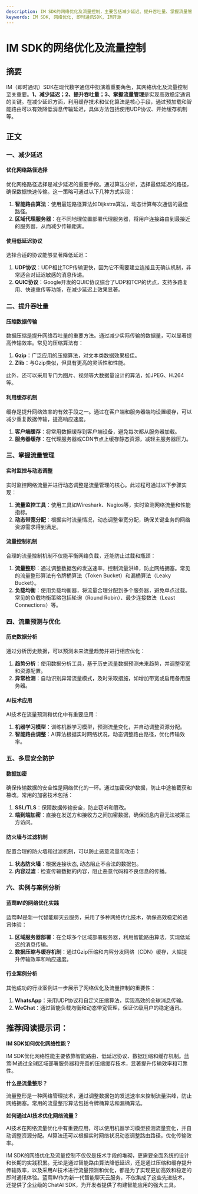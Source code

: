 ```yaml
---
description: IM SDK的网络优化及流量控制，主要包括减少延迟、提升吞吐量、掌握流量管理、流量预测与优化、多层安全防护、实例与案例分析。
keywords: IM SDK, 网络优化, 即时通讯SDK, IM开源
---
```

# IM SDK的网络优化及流量控制

## 摘要

IM（即时通讯）SDK在现代数字通信中扮演着重要角色，其网络优化及流量控制至关重要。**1、减少延迟；2、提升吞吐量；3、掌握流量管理**是实现高效稳定通讯的关键。在减少延迟方面，利用缓存技术和优化算法是核心手段，通过预加载和智能路由可以有效降低消息传输延迟，具体方法包括使用UDP协议、开始缓存机制等。

## 正文

### 一、减少延迟

#### 优化网络路径选择

优化网络路径选择是减少延迟的重要手段。通过算法分析，选择最低延迟的路径，确保数据快速传输。这一策略可通过以下几种方式实现：

1. **智能路由算法**：使用最短路径算法如Dijkstra算法，动态计算每次通信的最佳路径。
2. **区域代理服务器**：在不同地理位置部署代理服务器，将用户连接路由到最接近的服务器，从而减少传输距离。

#### 使用低延迟协议

选择合适的协议能够显著降低延迟：

1. **UDP协议**：UDP相比TCP传输更快，因为它不需要建立连接且无确认机制，非常适合对延迟敏感的消息传递。
2. **QUIC协议**：Google开发的QUIC协议综合了UDP和TCP的优点，支持多路复用、快速重传等功能，在减少延迟上效果显著。

### 二、提升吞吐量

#### 压缩数据传输

数据压缩是提升网络吞吐量的重要方法。通过减少实际传输的数据量，可以显著提高传输效率。常见的压缩算法有：

1. **Gzip**：广泛应用的压缩算法，对文本类数据效果极佳。
2. **Zlib**：与Gzip类似，但具有更高的灵活性和性能。

此外，还可以采用专门为图片、视频等大数据量设计的算法，如JPEG、H.264等。

#### 利用缓存机制

缓存是提升网络效率的有效手段之一。通过在客户端和服务器端均设置缓存，可以减少重复数据传输，提高响应速度。

1. **客户端缓存**：将常用数据缓存到客户端设备，避免每次都从服务器加载。
2. **服务器缓存**：在代理服务器或CDN节点上缓存静态资源，减轻主服务器压力。

### 三、掌握流量管理

#### 实时监控与动态调整

实时监控网络流量并进行动态调整是流量管理的核心。此过程可通过以下步骤实现：

1. **流量监控工具**：使用工具如Wireshark、Nagios等，实时监测网络流量和性能指标。
2. **动态带宽分配**：根据实时流量情况，动态调整带宽分配，确保关键业务的网络资源需求得到满足。

#### 流量控制机制

合理的流量控制机制不仅能平衡网络负载，还能防止过载和瓶颈：

1. **流量整形**：通过调整数据包的发送速率，控制流量洪峰，防止网络拥塞。常见的流量整形算法有令牌桶算法（Token Bucket）和漏桶算法（Leaky Bucket）。
2. **负载均衡**：使用负载均衡器，将流量合理分配到多个服务器，避免单点过载。常见的负载均衡策略包括轮询（Round Robin）、最少连接数法（Least Connections）等。

### 四、流量预测与优化

#### 历史数据分析

通过分析历史数据，可以预测未来流量趋势并进行相应优化：

1. **趋势分析**：使用数据分析工具，基于历史流量数据预测未来趋势，并调整带宽和资源配置。
2. **异常检测**：自动识别异常流量模式，及时采取措施，如增加带宽或启用备用服务器。

#### AI技术应用

AI技术在流量预测和优化中有重要应用：

1. **机器学习模型**：训练机器学习模型，预测流量变化，并自动调整资源分配。
2. **智能路由调整**：AI算法根据实时网络状况，动态调整路由路径，优化传输效率。

### 五、多层安全防护

#### 数据加密

确保传输数据的安全性是网络优化的一环。通过加密保护数据，防止中途被截获和篡改。常用的加密技术包括：

1. **SSL/TLS**：保障数据传输安全，防止窃听和篡改。
2. **端到端加密**：直接在发送方和接收方之间加密数据，确保消息内容无法被第三方访问。

#### 防火墙与过滤机制

配置合理的防火墙和过滤机制，可以防止恶意流量和攻击：

1. **状态防火墙**：根据连接状态, 动态阻止不合法的数据包。
2. **内容过滤**：检查传输数据的内容，阻止恶意代码和不良信息的传播。

### 六、实例与案例分析

#### 蓝莺IM的网络优化实践

蓝莺IM是新一代智能聊天云服务，采用了多种网络优化技术，确保高效稳定的通讯体验：

1. **区域服务器部署**：在全球多个区域部署服务器，利用智能路由算法，实现低延迟的消息传输。
2. **数据压缩与缓存机制**：通过Gzip压缩和内容分发网络（CDN）缓存，大幅提升传输效率和响应速度。

#### 行业案例分析

其他成功的行业案例进一步展示了网络优化及流量控制的重要性：

1. **WhatsApp**：采用UDP协议和自定义压缩算法，实现高效的全球消息传输。
2. **WeChat**：通过智能负载均衡和动态带宽管理，保证亿级用户的稳定通讯。

## 推荐阅读提示词：

**IM SDK如何优化网络性能？**

IM SDK优化网络性能主要依靠智能路由、低延迟协议、数据压缩和缓存机制。蓝莺IM通过全球区域部署服务器和完善的压缩缓存技术，显著提升传输效率和可靠性。

**什么是流量整形？**

流量整形是一种网络管理技术，通过调整数据包的发送速率来控制流量洪峰，防止网络拥塞。常用的流量整形算法包括令牌桶算法和漏桶算法。

**如何通过AI技术优化网络流量？**

AI技术在网络流量优化中有重要应用，可以使用机器学习模型预测流量变化，并自动调整资源分配。AI算法还可以根据实时网络状况动态调整路由路径，优化传输效率。

IM SDK的网络优化及流量控制不仅仅是技术手段的堆砌，更需要全面系统的设计和长期的实践积累。无论是通过智能路由算法降低延迟，还是通过压缩和缓存提升传输效率，以及采用AI技术进行流量预测和优化，都是为了实现更加高效和稳定的即时通讯体验。蓝莺IM作为新一代智能聊天云服务，不仅集成了这些先进技术，还提供了企业级的ChatAI SDK，为开发者提供了构建智能应用的强大工具。